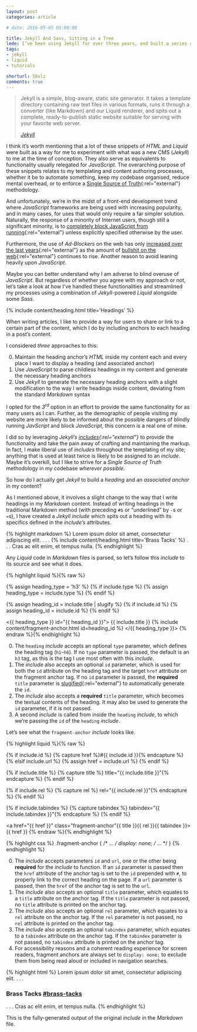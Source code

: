 ```yaml
---
layout: post
categories: article

# date: 2016-05-05 01:00:00

title: Jekyll And Sass, Sitting in a Tree
lede: I’ve been using Jekyll for over three years, and built a series of useful include components to help simplify and streamline my templating and authoring processes.
tags:
- jekyll
- liquid
- tutorials

shorturl: 58xlz
comments: true
---
```



<blockquote>
    <p>Jekyll is a simple, blog-aware, static site generator. It takes a template directory containing raw text files in various formats, runs it through a converter (like Markdown) and our Liquid renderer, and spits out a complete, ready-to-publish static website suitable for serving with your favorite web server.</p>
    <cite><a href="http://jekyllrb.com/" rel="external">Jekyll</a></cite>
</blockquote>

I think it’s worth mentioning that a lot of these snippets of *HTML* and *Liquid* were built as a way for me to experiment with what was a new CMS (*Jekyll*) to me at the time of conception. They also serve as equivalents to functionality usually relegated for *JavaScript*. The overarching purpose of these snippets relates to my templating and content authoring processes, whether it be to automate something, keep my codebase organised, reduce mental overhead, or to enforce a [Single Source of Truth](https://en.wikipedia.org/wiki/Single_source_of_truth){:rel="external"} methodology.

And unfortunately, we’re in the midst of a front-end development trend where *JavaScript* frameworks are being used with increasing popularity, and in many cases, for uses that would only require a far simpler solution. Naturally, the response of a minority of Internet users, though still a significant minority, is to [completely block JavaScript from running](https://noscript.net/){:rel="external"} unless explicitly specified otherwise by the user.

Furthermore, the use of *Ad-Blockers* on the web has only [increased over the last years](https://blog.pagefair.com/2015/ad-blocking-report/){:rel="external"} as the amount of [bullshit on the web](http://deathtobullshit.com/){:rel="external"} continues to rise. Another reason to avoid leaning heavily upon *JavaScript*.

Maybe you can better understand why I am adverse to blind overuse of *JavaScript*. But regardless of whether you agree with my approach or not, let’s take a look at how I’ve handled these functionalities and streamlined my processes using a combination of *Jekyll*-powered *Liquid* alongside some *Sass*.


{% include content/heading.html title='Headings' %}

When writing articles, I like to provide a way for users to share or link to a certain part of the content, which I do by including anchors to each heading in a post’s content.

I considered *three* approaches to this:

0. Maintain the heading anchor’s *HTML* inside my content each and every place I want to display a heading (and associated anchor)
0. Use *JavaScript* to parse childless headings in my content and generate the necessary heading anchors
0. Use *Jekyll* to generate the necessary heading anchors with a slight modification to the way I write headings inside content, deviating from the standard *Markdown* syntax

I opted for the *3<sup>rd</sup>* option in an effort to provide the same functionality for as many users as I can. Further, as the demographic of people visiting my website are more likely to be informed about the possible dangers of blindly running *JavScript* and block *JavaScript*, this concern is a real one of mine.

I did so by leveraging *Jekyll’s* *[includes](https://jekyllrb.com/docs/templates/#includes "Jekyll Templating Includes"){:rel="external"}* to provide the functionality and take the pain away of crafting and maintaining the markup. In fact, I make liberal use of *includes* throughout the templating of my site; anything that is used at least twice is likely to be assigned to an *include*. Maybe it’s overkill, but I like to strive for a *Single Source of Truth* methodology in my codebase *wherever possible*.

So how do I actually get *Jekyll* to build a *heading* and an *associated anchor* in my content?

As I mentioned above, it involves a slight change to the way that I write headings in my *Markdown* content. Instead of writing headings in the traditional Markdown method (with preceding `#`s or <q>underlined</q> by `-`s or `=`s), I have created a *Jekyll* *include* which spits out a heading with its specifics defined in the *include’s* attributes.

{% highlight markdown %}
Lorem ipsum dolor sit amet, consectetur adipiscing elit.
. . .
{% include content/heading.html title='Brass Tacks' %}
. . .
Cras ac elit enim, et tempus nulla.
{% endhighlight %}

Any *Liquid* code in *Markdown* files is parsed, so let’s follow this *include* to its source and see what it does.

{% highlight liquid %}{% raw %}
<!-- 1 -->
{% assign heading_type = 'h3' %}
{% if include.type %}
    {% assign heading_type = include.type %}
{% endif %}

<!-- 2 + 3 -->
{% assign heading_id = include.title | slugify %}
{% if include.id %}
    {% assign heading_id = include.id %}
{% endif %}

<{{ heading_type }} id="{{ heading_id }}">
    {{ include.title }}
    <!-- 4 -->
    {% include content/fragment-anchor.html id=heading_id %}
</{{ heading_type }}>
{% endraw %}{% endhighlight %}

0. The `heading` *include* accepts an optional `type` parameter, which defines the heading tag (`h1`–`h6`). If no `type` parameter is passed, the default is an `h3` tag, as this is the tag I use most often with this *include*.
0. The *include* also accepts an optional `id` parameter, which is used for both the `id` attribute on the heading tag and the target `href` attribute on the fragment anchor tag. If no `id` parameter is passed, the **required** `title` parameter is [slugified](https://jekyllrb.com/docs/templates/){:rel="external"} to automatically generate the `id`.
0. The *include* also accepts a **required** `title` parameter, which becomes the textual contents of the heading. It may also be used to generate the `id` parameter, if it is not passed.
0. A second *include* is called from inside the `heading` *include*, to which we’re passing the `id` of the `heading` *include*.

Let’s see what the `fragment-anchor` *include* looks like.

{% highlight liquid %}{% raw %}
<!-- 1 -->
{% if include.id %}
    {% capture href %}#{{ include.id }}{% endcapture %}
{% elsif include.url %}
    {% assign href = include.url %}
{% endif %}

<!-- 2 -->
{% if include.title %}
    {% capture title %} title="{{ include.title }}"{% endcapture %}
{% endif %}

<!-- 3 -->
{% if include.rel %}
    {% capture rel %} rel="{{ include.rel }}"{% endcapture %}
{% endif %}

<!-- 4 -->
{% if include.tabindex %}
    {% capture tabindex %} tabindex="{{ include.tabindex }}"{% endcapture %}
{% endif %}

<!-- 5 -->
<a href="{{ href }}" class="fragment-anchor"{{ title }}{{ rel }}{{ tabindex }}>{{ href }}</a>
{% endraw %}{% endhighlight %}

{% highlight css %}
.fragment-anchor {
    /* ... */
    display: none;
    /* ... */
}
{% endhighlight %}

0. The *include* accepts parameters `id` and `url`, one or the other being **required** for the *include* to function. If an `id` parameter is passed then the `href` attribute of the anchor tag is set to the `id` prepended with `#`, to properly link to the correct heading on the page. If a `url` parameter is passed, then the `href` of the anchor tag is set to the `url`.
0. The *include* also accepts an optional `title` parameter, which equates to a `title` attribute on the anchor tag. If the `title` parameter is not passed, no `title` attribute is printed on the anchor tag.
0. The *include* also accepts an optional `rel` parameter, which equates to a `rel` attribute on the anchor tag. If the `rel` parameter is not passed, no `rel` attribute is printed on the anchor tag.
0. The *include* also accepts an optional `tabindex` parameter, which equates to a `tabindex` attribute on the anchor tag. If the `tabindex` parameter is not passed, no `tabindex` attribute is printed on the anchor tag.
0. For accessibility reasons and a coherent reading experience for screen readers, fragment anchors are always set to `display: none;` to exclude them from being read aloud or included in navigation searches.

{% highlight html %}
Lorem ipsum dolor sit amet, consectetur adipiscing elit.
. . .
<h3 id="brass-tacks">
    Brass Tacks
    <a href="#brass-tacks" class="fragment-anchor">#brass-tacks</a>
</h3>
. . .
Cras ac elit enim, et tempus nulla.
{% endhighlight %}

This is the fully-generated output of the original *include* in the *Markdown* file.
